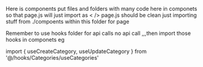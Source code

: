 Here is components put files and folders with many code here in componets  so that page.js will just import as < /> page.js should be clean just importing stuff from ./compoents within this folder for page 


Remember to use hooks folder for api calls no api call ,,,then import those hooks in componets eg 

import { useCreateCategory, useUpdateCategory } from '@/hooks/Categories/useCategories'
